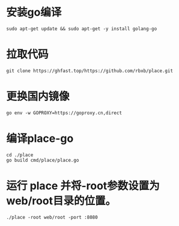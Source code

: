 # 安装go编译
`sudo apt-get update && sudo apt-get -y install golang-go `
# 拉取代码
`git clone https://ghfast.top/https://github.com/rbxb/place.git`
# 更换国内镜像
`go env -w GOPROXY=https://goproxy.cn,direct`
# 编译place-go
```
cd ./place
go build cmd/place/place.go
```
# 运行 place 并将-root参数设置为web/root目录的位置。
`./place -root web/root -port :8080`